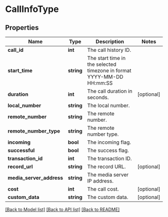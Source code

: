 # CallInfoType

## Properties
Name | Type | Description | Notes
------------ | ------------- | ------------- | -------------
**call_id** | **int** | The call history ID. | 
**start_time** | **string** | The start time in the selected timezone in format YYYY-MM-DD HH:mm:SS | 
**duration** | **int** | The call duration in seconds. | [optional] 
**local_number** | **string** | The local number. | 
**remote_number** | **string** | The remote number. | 
**remote_number_type** | **string** | The remote number type. | 
**incoming** | **bool** | The incoming flag. | 
**successful** | **bool** | The success flag. | 
**transaction_id** | **int** | The transaction ID. | 
**record_url** | **string** | The record URL. | [optional] 
**media_server_address** | **string** | The media server IP address. | 
**cost** | **int** | The call cost. | [optional] 
**custom_data** | **string** | The custom data. | [optional] 

[[Back to Model list]](../README.md#documentation-for-models) [[Back to API list]](../README.md#documentation-for-api-endpoints) [[Back to README]](../README.md)


